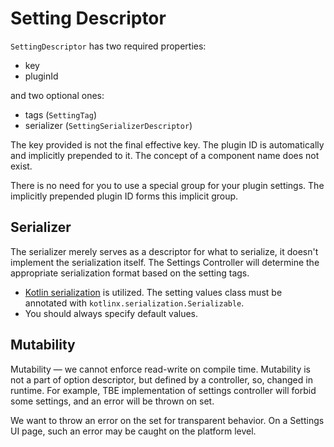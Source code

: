 # Setting Descriptor

`SettingDescriptor` has two required properties:

 * key
 * pluginId

and two optional ones:

 * tags (`SettingTag`)
 * serializer (`SettingSerializerDescriptor`)

The key provided is not the final effective key. The plugin ID is automatically and implicitly prepended to it. 
The concept of a component name does not exist. 

There is no need for you to use a special group for your plugin settings. The implicitly prepended plugin ID forms this implicit group.

[//]: # (explain how to create settings descriptor)

## Serializer

The serializer merely serves as a descriptor for what to serialize, it doesn't implement the serialization itself. 
The Settings Controller will determine the appropriate serialization format based on the setting tags.

* [Kotlin serialization](https://github.com/Kotlin/kotlinx.serialization/blob/master/docs/serialization-guide.md) is utilized. 
  The setting values class must be annotated with `kotlinx.serialization.Serializable`. 
* You should always specify default values.

## Mutability
Mutability — we cannot enforce read-write on compile time.
Mutability is not a part of option descriptor, but defined by a controller, so, changed in runtime. 
For example, TBE implementation of settings controller will forbid some settings, and an error will be thrown on set.

We want to throw an error on the set for transparent behavior. On a Settings UI page, such an error may be caught on the platform level.